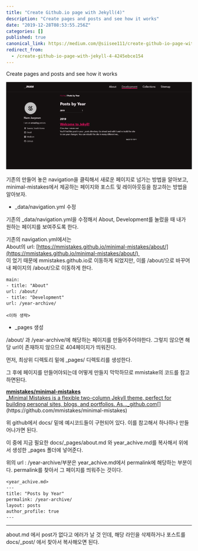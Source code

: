 ```yaml
---
title: "Create Github.io page with Jekyll(4)"
description: "Create pages and posts and see how it works"
date: "2019-12-28T08:53:55.256Z"
categories: []
published: true
canonical_link: https://medium.com/@siisee111/create-github-io-page-with-jekyll-4-4245ebce154
redirect_from:
  - /create-github-io-page-with-jekyll-4-4245ebce154
---
```


Create pages and posts and see how it works

![New Development page](./asset-1.png)

기존의 만들어 놓은 navigation을 클릭해서 새로운 페이지로 넘가는 방법을 알아보고, minimal-mistakes에서 제공하는 페이지와 포스트 및 레이아웃등을 참고하는 방법을 알아보자.

-   \_data/navigation.yml 수정

기존의 \_data/navigation.yml을 수정해서 About, Development를 눌렀을 때 내가 원하는 페이지를 보여주도록 한다.

기존의 navigation.yml에서는   
About의 url: [https://mmistakes.github.io/minimal-mistakes/about/](https://mmistakes.github.io/minimal-mistakes/about/)   
이 었기 때문에 mmistakes.github.io로 이동하게 되었지만, 이를 /about/으로 바꾸어 내 페이지의 /about/으로 이동하게 한다.

```
main:
- title: "About"
url: /about/
- title: "Development"
url: /year-archive/

<이하 생략>
```

-   \_pages 생성

/about/ 과 /year-archive/에 해당하는 페이지를 만들어주어야한다. 그렇지 않으면 해당 url이 존재하지 않으므로 404페이지가 띄워진다.

먼저, 최상위 디렉토리 밑에 \_pages/ 디렉토리를 생성한다.

그 후에 페이지를 만들어야되는데 어떻게 만들지 막막하므로 mmistake의 코드를 참고하면된다.

[**mmistakes/minimal-mistakes**  
_Minimal Mistakes is a flexible two-column Jekyll theme, perfect for building personal sites, blogs, and portfolios. As…_github.com](https://github.com/mmistakes/minimal-mistakes "https://github.com/mmistakes/minimal-mistakes")[](https://github.com/mmistakes/minimal-mistakes)

위 github에서 docs/ 밑에 예시코드들이 구현되어 있다. 이를 참고해서 하나하나 만들어나가면 된다.

이 중에 지금 필요한 docs/\_pages/about.md 와 year\_achive.md를 복사해서 위에서 생성한 \_pages 폴더에 넣어준다.

위의 url : /year-archive/부분은 year\_achive.md에서 permalink에 해당하는 부분이다. permalink를 찾아서 그 페이지를 띄워주는 것이다.

```
<year_achive.md>
---
title: "Posts by Year"
permalink: /year-archive/
layout: posts
author_profile: true
---
```

---

about.md 에서 post가 없다고 에러가 날 것 인데, 해당 라인을 삭제하거나 포스트를 docs/\_post/ 에서 찾아서 복사해오면 된다.
